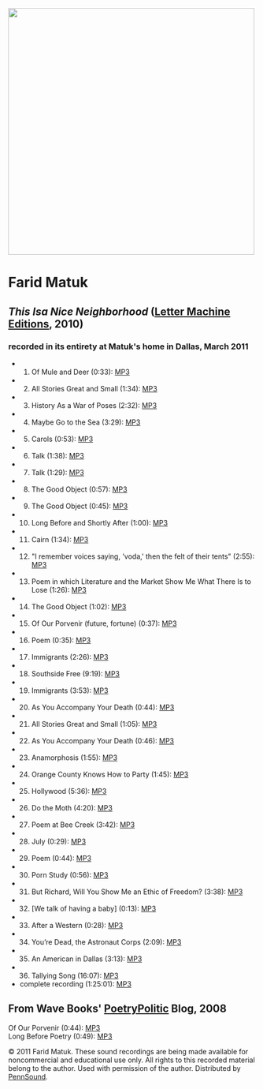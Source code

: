 <img src="http://media.sas.upenn.edu/pennsound/authors/Matuk/This-Isa-Nice-Neighborhood/Matuk_crop.jpg" width="500" />  

Farid Matuk
===========

  

*This Isa Nice Neighborhood* ([Letter Machine Editions](http://www.lettermachine.org/matuk.html), 2010)
-------------------------------------------------------------------------------------------------------

### recorded in its entirety at Matuk's home in Dallas, March 2011

-   1. Of Mule and Deer (0:33): [MP3](http://media.sas.upenn.edu/pennsound/authors/Matuk/This-Isa-Nice-Neighborhood/Matuk-Farid_01_Of-Mule-and-Deer_Home-Dallas_3.25.2011.mp3)
-   2. All Stories Great and Small (1:34): [MP3](http://media.sas.upenn.edu/pennsound/authors/Matuk/This-Isa-Nice-Neighborhood/Matuk-Farid_02_All-Stories-Great-1_%20Home-Dallas_3.25.2011.mp3)
-   3. History As a War of Poses (2:32): [MP3](http://media.sas.upenn.edu/pennsound/authors/Matuk/This-Isa-Nice-Neighborhood/Matuk-Farid_03_History-as-a-War_%20Home-Dallas_3.25.2011.mp3)
-   4. Maybe Go to the Sea (3:29): [MP3](http://media.sas.upenn.edu/pennsound/authors/Matuk/This-Isa-Nice-Neighborhood/Matuk-Farid_04_Maybe-Go-to-Sea_%20Home-Dallas_3.25.2011.mp3)
-   5. Carols (0:53): [MP3](http://media.sas.upenn.edu/pennsound/authors/Matuk/This-Isa-Nice-Neighborhood/Matuk-Farid_05_Carols_Dallas_%20Home-Dallas_3.25.2011.mp3)
-   6. Talk (1:38): [MP3](http://media.sas.upenn.edu/pennsound/authors/Matuk/This-Isa-Nice-Neighborhood/Matuk-Farid_06_Talk-1_Dallas_%20Home-Dallas_3.25.2011.mp3)
-   7. Talk (1:29): [MP3](http://media.sas.upenn.edu/pennsound/authors/Matuk/This-Isa-Nice-Neighborhood/Matuk-Farid_07_Talk-2_Home-Dallas_3.25.2011.mp3)
-   8. The Good Object (0:57): [MP3](http://media.sas.upenn.edu/pennsound/authors/Matuk/This-Isa-Nice-Neighborhood/Matuk-Farid_08_Good-Object-1_%20Home-Dallas_3.25.2011.mp3)
-   9. The Good Object (0:45): [MP3](http://media.sas.upenn.edu/pennsound/authors/Matuk/This-Isa-Nice-Neighborhood/Matuk-Farid_09_Good-Object-2_%20Home-Dallas_3.25.2011.mp3)
-   10. Long Before and Shortly After (1:00): [MP3](http://media.sas.upenn.edu/pennsound/authors/Matuk/This-Isa-Nice-Neighborhood/Matuk-Farid_10_Long-Before_%20Home-Dallas_3.25.2011.mp3)
-   11. Cairn (1:34): [MP3](http://media.sas.upenn.edu/pennsound/authors/Matuk/This-Isa-Nice-Neighborhood/Matuk-Farid_11_Cairn%20_%20Home-Dallas_3.25.2011.mp3)
-   12. "I remember voices saying, 'voda,' then the felt of their tents" (2:55): [MP3](http://media.sas.upenn.edu/pennsound/authors/Matuk/This-Isa-Nice-Neighborhood/Matuk-Farid_12_I-remember-voices_%20Home-Dallas_3.25.2011.mp3)
-   13. Poem in which Literature and the Market Show Me What There Is to Lose (1:26): [MP3](http://media.sas.upenn.edu/pennsound/authors/Matuk/This-Isa-Nice-Neighborhood/Matuk-Farid_13_Poem-in-which_%20Home-Dallas_3.25.2011.mp3)
-   14. The Good Object (1:02): [MP3](http://media.sas.upenn.edu/pennsound/authors/Matuk/This-Isa-Nice-Neighborhood/Matuk-Farid_14_Good-Object-3_%20Home-Dallas_3.25.2011.mp3)
-   15. Of Our Porvenir (future, fortune) (0:37): [MP3](http://media.sas.upenn.edu/pennsound/authors/Matuk/This-Isa-Nice-Neighborhood/Matuk-Farid_15_Of-Our-Porvenir_%20Home-Dallas_3.25.2011.mp3)
-   16. Poem (0:35): [MP3](http://media.sas.upenn.edu/pennsound/authors/Matuk/This-Isa-Nice-Neighborhood/Matuk-Farid_16_Poem-1_%20Home-Dallas_3.25.2011.mp3)
-   17. Immigrants (2:26): [MP3](http://media.sas.upenn.edu/pennsound/authors/Matuk/This-Isa-Nice-Neighborhood/Matuk-Farid_17_Immigrants-1_%20Home-Dallas_3.25.2011.mp3)
-   18. Southside Free (9:19): [MP3](http://media.sas.upenn.edu/pennsound/authors/Matuk/This-Isa-Nice-Neighborhood/Matuk-Farid_18_Southside-Free_%20Home-Dallas_3.25.2011.mp3)
-   19. Immigrants (3:53): [MP3](http://media.sas.upenn.edu/pennsound/authors/Matuk/This-Isa-Nice-Neighborhood/Matuk-Farid_19_Immigrants-2_%20Home-Dallas_3.25.2011.mp3)
-   20. As You Accompany Your Death (0:44): [MP3](http://media.sas.upenn.edu/pennsound/authors/Matuk/This-Isa-Nice-Neighborhood/Matuk-Farid_20_As-You-Accompany-1_%20Home-Dallas_3.25.2011.mp3)
-   21. All Stories Great and Small (1:05): [MP3](http://media.sas.upenn.edu/pennsound/authors/Matuk/This-Isa-Nice-Neighborhood/Matuk-Farid_21_All-Stories-Great-2_%20Home-Dallas_3.25.2011.mp3)
-   22. As You Accompany Your Death (0:46): [MP3](http://media.sas.upenn.edu/pennsound/authors/Matuk/This-Isa-Nice-Neighborhood/Matuk-Farid_22_As-You-Accompany-2_%20Home-Dallas_3.25.2011.mp3)
-   23. Anamorphosis (1:55): [MP3](http://media.sas.upenn.edu/pennsound/authors/Matuk/This-Isa-Nice-Neighborhood/Matuk-Farid_23_Anamorphosis_%20Home-Dallas_3.25.2011.mp3)
-   24. Orange County Knows How to Party (1:45): [MP3](http://media.sas.upenn.edu/pennsound/authors/Matuk/This-Isa-Nice-Neighborhood/Matuk-Farid_24_Orange-County-Knows_%20Home-Dallas_3.25.2011.mp3)
-   25. Hollywood (5:36): [MP3](http://media.sas.upenn.edu/pennsound/authors/Matuk/This-Isa-Nice-Neighborhood/Matuk-Farid_25_Hollywood_%20Home-Dallas_3.25.2011.mp3)
-   26. Do the Moth (4:20): [MP3](http://media.sas.upenn.edu/pennsound/authors/Matuk/This-Isa-Nice-Neighborhood/Matuk-Farid_26_Do-the-Moth_%20Home-Dallas_3.25.2011.mp3)
-   27. Poem at Bee Creek (3:42): [MP3](http://media.sas.upenn.edu/pennsound/authors/Matuk/This-Isa-Nice-Neighborhood/Matuk-Farid_27_Poem-at-Bee-Creek_%20Home-Dallas_3.25.2011.mp3)
-   28. July (0:29): [MP3](http://media.sas.upenn.edu/pennsound/authors/Matuk/This-Isa-Nice-Neighborhood/Matuk-Farid_28_July_%20Home-Dallas_3.25.2011.mp3)
-   29. Poem (0:44): [MP3](http://media.sas.upenn.edu/pennsound/authors/Matuk/This-Isa-Nice-Neighborhood/Matuk-Farid_29_Poem-2_%20Home-Dallas_3.25.2011.mp3)
-   30. Porn Study (0:56): [MP3](http://media.sas.upenn.edu/pennsound/authors/Matuk/This-Isa-Nice-Neighborhood/Matuk-Farid_30_Porn-Study_%20Home-Dallas_3.25.2011.mp3)
-   31. But Richard, Will You Show Me an Ethic of Freedom? (3:38): [MP3](http://media.sas.upenn.edu/pennsound/authors/Matuk/This-Isa-Nice-Neighborhood/Matuk-Farid_31_But-Richard_%20Home-Dallas_3.25.2011.mp3)
-   32. \[We talk of having a baby\] (0:13): [MP3](http://media.sas.upenn.edu/pennsound/authors/Matuk/This-Isa-Nice-Neighborhood/Matuk-Farid_32_We-talk-of_%20Home-Dallas_3.25.2011.mp3)
-   33. After a Western (0:28): [MP3](http://media.sas.upenn.edu/pennsound/authors/Matuk/This-Isa-Nice-Neighborhood/Matuk-Farid_33_After-a-Western_%20Home-Dallas_3.25.2011.mp3)
-   34. You’re Dead, the Astronaut Corps (2:09): [MP3](http://media.sas.upenn.edu/pennsound/authors/Matuk/This-Isa-Nice-Neighborhood/Matuk-Farid_34_Youre-Dead_%20Home-Dallas_3.25.2011.mp3)
-   35. An American in Dallas (3:13): [MP3](http://media.sas.upenn.edu/pennsound/authors/Matuk/This-Isa-Nice-Neighborhood/Matuk-Farid_35_An-American-in-%20Home-Dallas_3.25.2011.mp3)
-   36. Tallying Song (16:07): [MP3](http://media.sas.upenn.edu/pennsound/authors/Matuk/This-Isa-Nice-Neighborhood/Matuk-Farid_36_Tallying-Song_%20Home-Dallas_3.25.2011.mp3)
-   complete recording (1:25:01): [MP3](http://media.sas.upenn.edu/pennsound/authors/Matuk/This-Isa-Nice-Neighborhood/Matuk-Farid_This-Isa-Nice-Neighborhood_Complete-Reading_Home-Dallas_3.25.2011.mp3)

From Wave Books' [PoetryPolitic](http://writing.upenn.edu/pennsound/x/Poetry-Politic.php) Blog, 2008
----------------------------------------------------------------------------------------------------

Of Our Porvenir (0:44): [MP3](http://media.sas.upenn.edu/pennsound/groups/Poetry-Politic/Matuk-Farid%20_Of-Our-Porvenir_PoetryPolitics_State-of-the-Union-2008.mp3)  
Long Before Poetry (0:49): [MP3](http://media.sas.upenn.edu/pennsound/groups/Poetry-Politic/Matuk-Farid_Long-Before_PoetryPolitics_State-of-the-Union-2008.mp3)  

© 2011 Farid Matuk. These sound recordings are being made available for noncommercial and
educational use only. All rights to this recorded material belong to the author. Used with permission of the author.
Distributed by [PennSound](http://writing.upenn.edu/pennsound).

